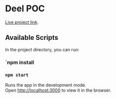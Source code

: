 # Deel POC

[Live project link](https://thirsty-leakey-89c19a.netlify.app/).

## Available Scripts

In the project directory, you can run:

### `npm install

### `npm start`

Runs the app in the development mode.\
Open [http://localhost:3000](http://localhost:3000) to view it in the browser.
